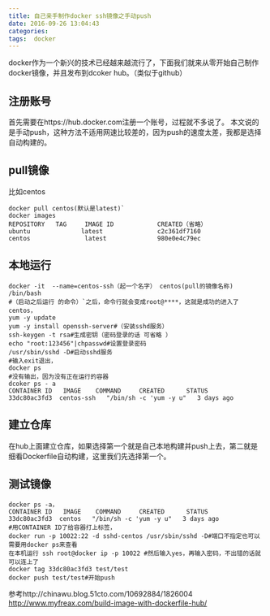 ```yaml
---
title: 自己亲手制作docker ssh镜像之手动push
date: 2016-09-26 13:04:43
categories: 
tags:  docker
---
```

docker作为一个新兴的技术已经越来越流行了，下面我们就来从零开始自己制作docker镜像，并且发布到dcoker hub。（类似于github）
## 注册账号
首先需要在https://hub.docker.com注册一个账号，过程就不多说了。
本文说的是手动push，这种方法不适用网速比较差的，因为push的速度太差，我都是选择自动构建的。

##  pull镜像
比如centos
```
docker pull centos(默认是latest)`
docker images
REPOSITORY   TAG     IMAGE ID            CREATED（省略）           
ubuntu              latest               c2c361df7160         
centos               latest              980e0e4c79ec               
```

##  本地运行 
```
docker -it  --name=centos-ssh（起一个名字） centos(pull的镜像名称) /bin/bash
#（启动之后运行 的命令）`之后，命令行就会变成root@****，这就是成功的进入了centos，
yum -y update
yum -y install openssh-server#（安装sshd服务）
ssh-keygen -t rsa#生成密钥（密码登录的话 可省略 ）
echo "root:123456"|chpasswd#设置登录密码
/usr/sbin/sshd -D#启动sshd服务
#输入exit退出，
docker ps 
#没有输出，因为没有正在运行的容器
dcoker ps - a
CONTAINER ID   IMAGE    COMMAND     CREATED      STATUS            
33dc80ac3fd3  centos-ssh   "/bin/sh -c 'yum -y u"   3 days ago       

```
##  建立仓库
在hub上面建立仓库，如果选择第一个就是自己本地构建并push上去，第二就是细看Dockerfile自动构建，这里我们先选择第一个。
## 测试镜像
```
docker ps -a，
CONTAINER ID   IMAGE    COMMAND     CREATED      STATUS        
33dc80ac3fd3  centos   "/bin/sh -c 'yum -y u"   3 days ago      
#用CONTAINER ID了给容器打上标签，
docker run -p 10022:22 -d sshd-centos /usr/sbin/sshd -D#端口不指定也可以需要用docker ps来查看
在本机运行 ssh root@docker ip -p 10022 #然后输入yes，再输入密码，不出错的话就可以连上了
docker tag 33dc80ac3fd3 test/test
docker push test/test#开始push
```
参考http://chinawu.blog.51cto.com/10692884/1826004
http://www.myfreax.com/build-image-with-dockerfile-hub/